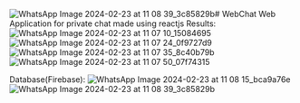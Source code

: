 ![WhatsApp Image 2024-02-23 at 11 08 39_3c85829b](https://github.com/9RP6/WebChat/assets/96533361/a78362fb-ebd2-49bc-a446-9444a5a55c63)# WebChat
Web Application for private chat made using reactjs
Results:
![WhatsApp Image 2024-02-23 at 11 07 10_15084695](https://github.com/9RP6/WebChat/assets/96533361/711e5269-5d54-47bf-a83e-0bbb1fe49c65)
![WhatsApp Image 2024-02-23 at 11 07 24_0f9727d9](https://github.com/9RP6/WebChat/assets/96533361/5325f21f-f406-4f92-a0e5-fb14fb250a53)
![WhatsApp Image 2024-02-23 at 11 07 35_8c40b79b](https://github.com/9RP6/WebChat/assets/96533361/5ff6e810-05d2-4799-9c68-7f991360d8e4)
![WhatsApp Image 2024-02-23 at 11 07 50_07f74315](https://github.com/9RP6/WebChat/assets/96533361/12eeff36-3a06-4122-b65a-b11088a8afaf)


Database(Firebase):
![WhatsApp Image 2024-02-23 at 11 08 15_bca9a76e](https://github.com/9RP6/WebChat/assets/96533361/7e84d26c-fda2-4cb7-9b1c-29cf3bad8ef1)
![WhatsApp Image 2024-02-23 at 11 08 39_3c85829b](https://github.com/9RP6/WebChat/assets/96533361/fdae319e-f730-42a1-8abe-edcf2483aee6)



